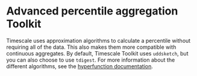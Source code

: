# Advanced percentile aggregation <tag type="toolkit">Toolkit</tag>
Timescale uses approximation algorithms to calculate a percentile without
requiring all of the data. This also makes them more compatible with continuous
aggregates. By default, Timescale Toolkit uses `uddsketch`, but you can also
choose to use `tdigest`. For more information about the different algorithms, see the [hyperfunction documentation][hyperfunction-advanced-agg].

[hyperfunction-advanced-agg]: /timescaledb/:currentVersion:/how-to-guides/hyperfunctions/percentile-approx/advanced-agg/
